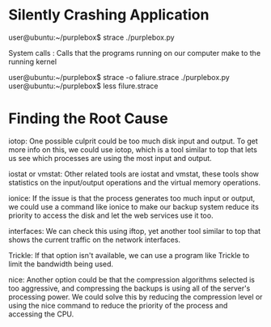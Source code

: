 # Silently Crashing Application
user@ubuntu:~/purplebox$ strace ./purplebox.py

System calls : Calls that the programs running on our computer make to the running kernel

user@ubuntu:~/purplebox$ strace -o faliure.strace ./purplebox.py
user@ubuntu:~/purplebox$ less filure.strace

# Finding the Root Cause

iotop: One possible culprit could be too much disk input and output. To get more info on this, we could use iotop, which is a tool similar to top that lets us see which processes are using the most input and output. 

iostat or vmstat: Other related tools are iostat and vmstat, these tools show statistics on the input/output operations and the virtual memory operations. 

ionice: If the issue is that the process generates too much input or output, we could use a command like ionice to make our backup system reduce its priority to access the disk and let the web services use it too.

interfaces: We can check this using iftop, yet another tool similar to top that shows the current traffic on the network interfaces.

Trickle: If that option isn't available, we can use a program like Trickle to limit the bandwidth being used.

nice: Another option could be that the compression algorithms selected is too aggressive, and compressing the backups is using all of the server's processing power. We could solve this by reducing the compression level or using the nice command to reduce the priority of the process and accessing the CPU.
